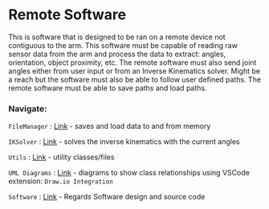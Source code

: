 # Remote Software

This is software that is designed to be ran on a remote device not contiguous to the arm. This software must be capable of reading raw sensor data from the arm and process the data to extract: angles, orientation, object proximity, etc. The remote software must also send joint angles either from user input or from an Inverse Kinematics solver. Might be a reach but the software must also be able to follow user defined paths. The remote software must be able to save paths and load paths. 

### Navigate:

`FileManager` : [Link](FileManager/) - saves and load data to and from memory 

`IKSolver` : [Link](IKSolver/) - solves the inverse kinematics with the current angles 

`Utils` : [Link](Utils/) - utility classes/files 

`UML Diagrams` : [Link](Utils/) - diagrams to show class relationships using VSCode extension: `Draw.io Integration`

`Software` : [Link](https://github.com/JameelJamous/MySCARAArm/tree/main/Software) - Regards Software design and source code